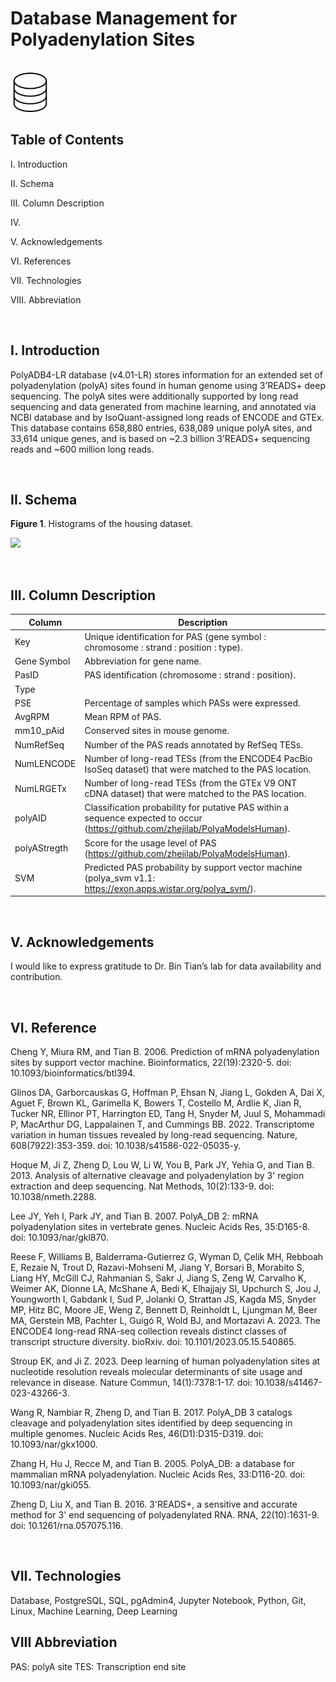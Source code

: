 # Database Management for Polyadenylation Sites

<br>

<img src="flask/static/db.jpg" width="12.5%" height="12.5%">

<br>

## Table of Contents

I. Introduction

II. Schema

III. Column Description

IV. 

V. Acknowledgements

VI. References

VII. Technologies

VIII. Abbreviation

<br>

## I. Introduction

PolyADB4-LR database (v4.01-LR) stores information for an extended set of polyadenylation (polyA) sites found in human genome using 3’READS+ deep sequencing.  The polyA sites were additionally supported by long read sequencing and data generated from machine learning, and annotated via NCBI database and by IsoQuant-assigned long reads of ENCODE and GTEx.  This database contains 658,880 entries, 638,089 unique polyA sites, and 33,614 unique genes, and is based on ~2.3 billion 3’READS+ sequencing reads and ~600 million long reads.


<br>

## II. Schema




**Figure 1**.  Histograms of the housing dataset.

![](figure/histograms.png)




<br>

## III. Column Description


| Column | Description |
| ------ | ---- |
|Key |Unique identification for PAS (gene symbol : chromosome : strand : position : type). |
|Gene Symbol |Abbreviation for gene name. |
|PasID |PAS identification (chromosome : strand : position). |
|Type |  |
|PSE |Percentage of samples which PASs were expressed. |
|AvgRPM |Mean RPM of PAS. |
|mm10_pAid |Conserved sites in mouse genome. |
|NumRefSeq |Number of the PAS reads annotated by RefSeq TESs. |
|NumLENCODE |Number of long-read TESs (from the ENCODE4 PacBio IsoSeq dataset) that were matched to the PAS location. |
|NumLRGETx |Number of long-read TESs (from the GTEx V9 ONT cDNA dataset) that were matched to the PAS location. |
|polyAID |Classification probability for putative PAS within a sequence expected to occur (https://github.com/zhejilab/PolyaModelsHuman). |
|polyAStregth |Score for the usage level of PAS (https://github.com/zhejilab/PolyaModelsHuman). |
|SVM |Predicted PAS probability by support vector machine (polya_svm v1.1: https://exon.apps.wistar.org/polya_svm/). |



<br>

## V. Acknowledgements

I would like to express gratitude to Dr. Bin Tian’s lab for data availability and contribution.

<br>

## VI. Reference

Cheng Y, Miura RM, and Tian B.  2006.  Prediction of mRNA polyadenylation sites by support vector machine.  Bioinformatics, 22(19):2320-5.  doi: 10.1093/bioinformatics/btl394.

Glinos DA, Garborcauskas G, Hoffman P, Ehsan N, Jiang L, Gokden A, Dai X, Aguet F, Brown KL, Garimella K, Bowers T, Costello M, Ardlie K, Jian R, Tucker NR, Ellinor PT, Harrington ED, Tang H, Snyder M, Juul S, Mohammadi P, MacArthur DG, Lappalainen T, and Cummings BB.  2022.  Transcriptome variation in human tissues revealed by long-read sequencing.  Nature, 608(7922):353-359.  doi: 10.1038/s41586-022-05035-y.

Hoque M, Ji Z, Zheng D, Lou W, Li W, You B, Park JY, Yehia G, and Tian B.  2013.  Analysis of alternative cleavage and polyadenylation by 3' region extraction and deep sequencing.  Nat Methods, 10(2):133-9.  doi: 10.1038/nmeth.2288.

Lee JY, Yeh I, Park JY, and Tian B.  2007.  PolyA_DB 2: mRNA polyadenylation sites in vertebrate genes.  Nucleic Acids Res, 35:D165-8.  doi: 10.1093/nar/gkl870.

Reese F, Williams B, Balderrama-Gutierrez G, Wyman D, Çelik MH, Rebboah E, Rezaie N, Trout D, Razavi-Mohseni M, Jiang Y, Borsari B, Morabito S, Liang HY, McGill CJ, Rahmanian S, Sakr J, Jiang S, Zeng W, Carvalho K, Weimer AK, Dionne LA, McShane A, Bedi K, Elhajjajy SI, Upchurch S, Jou J, Youngworth I, Gabdank I, Sud P, Jolanki O, Strattan JS, Kagda MS, Snyder MP, Hitz BC, Moore JE, Weng Z, Bennett D, Reinholdt L, Ljungman M, Beer MA, Gerstein MB, Pachter L, Guigó R, Wold BJ, and Mortazavi A.  2023.  The ENCODE4 long-read RNA-seq collection reveals distinct classes of transcript structure diversity.  bioRxiv.  doi: 10.1101/2023.05.15.540865.

Stroup EK, and Ji Z. 2023. Deep learning of human polyadenylation sites at nucleotide resolution reveals molecular determinants of site usage and relevance in disease. Nature Commun, 14(1):7378:1-17.  doi: 10.1038/s41467-023-43266-3.

Wang R, Nambiar R, Zheng D, and Tian B.  2017.  PolyA_DB 3 catalogs cleavage and polyadenylation sites identified by deep sequencing in multiple genomes.  Nucleic Acids Res, 46(D1):D315-D319.  doi: 10.1093/nar/gkx1000.

Zhang H, Hu J, Recce M, and Tian B.  2005.  PolyA_DB: a database for mammalian mRNA polyadenylation.  Nucleic Acids Res, 33:D116-20.  doi: 10.1093/nar/gki055.

Zheng D, Liu X, and Tian B.  2016.  3'READS+, a sensitive and accurate method for 3' end sequencing of polyadenylated RNA.  RNA, 22(10):1631-9.  doi: 10.1261/rna.057075.116.

<br>

## VII. Technologies

Database, PostgreSQL, SQL, pgAdmin4, Jupyter Notebook, Python, Git, Linux, Machine Learning, Deep Learning

## VIII Abbreviation

PAS: polyA site
TES: Transcription end site

